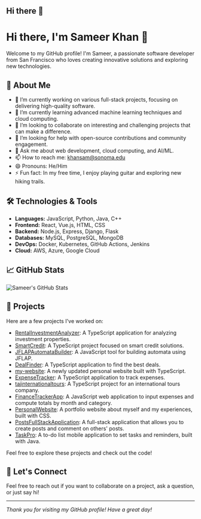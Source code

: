 ## Hi there 👋

<!--
**sameerkhansf/sameerkhansf** is a ✨ _special_ ✨ repository because its `README.md` (this file) appears on your GitHub profile.

Here are some ideas to get you started:

- 🔭 I’m currently working on ...
- 🌱 I’m currently learning ...
- 👯 I’m looking to collaborate on ...
- 🤔 I’m looking for help with ...
- 💬 Ask me about ...
- 📫 How to reach me: ...
- 😄 Pronouns: ...
- ⚡ Fun fact: ...
-->

# Hi there, I'm Sameer Khan 👋

Welcome to my GitHub profile! I'm Sameer, a passionate software developer from San Francisco who loves creating innovative solutions and exploring new technologies.

## 🚀 About Me

- 🔭 I’m currently working on various full-stack projects, focusing on delivering high-quality software.
- 🌱 I’m currently learning advanced machine learning techniques and cloud computing.
- 👯 I’m looking to collaborate on interesting and challenging projects that can make a difference.
- 🤔 I’m looking for help with open-source contributions and community engagement.
- 💬 Ask me about web development, cloud computing, and AI/ML.
- 📫 How to reach me: [khansam@sonoma.edu](mailto:khansam@sonoma.edu)
- 😄 Pronouns: He/Him
- ⚡ Fun fact: In my free time, I enjoy playing guitar and exploring new hiking trails.

## 🛠 Technologies & Tools

- **Languages:** JavaScript, Python, Java, C++
- **Frontend:** React, Vue.js, HTML, CSS
- **Backend:** Node.js, Express, Django, Flask
- **Databases:** MySQL, PostgreSQL, MongoDB
- **DevOps:** Docker, Kubernetes, GitHub Actions, Jenkins
- **Cloud:** AWS, Azure, Google Cloud

## 📈 GitHub Stats

![Sameer's GitHub Stats](https://github-readme-stats.vercel.app/api?username=sameerkhansf&show_icons=true&theme=radical)

## 🌟 Projects

Here are a few projects I've worked on:

- [RentalInvestmentAnalyzer](https://github.com/sameerkhansf/RentalInvestmentAnalyzer): A TypeScript application for analyzing investment properties.
- [SmartCredit](https://github.com/sameerkhansf/SmartCredit): A TypeScript project focused on smart credit solutions.
- [JFLAPAutomataBuilder](https://github.com/sameerkhansf/JFLAPAutomataBuilder): A JavaScript tool for building automata using JFLAP.
- [DealFinder](https://github.com/sameerkhansf/DealFinder): A TypeScript application to find the best deals.
- [my-website](https://github.com/sameerkhansf/my-website): A newly updated personal website built with TypeScript.
- [ExpenseTracker](https://github.com/sameerkhansf/ExpenseTracker): A TypeScript application to track expenses.
- [tajinternationaltours](https://github.com/sameerkhansf/tajinternationaltours): A TypeScript project for an international tours company.
- [FinanceTrackerApp](https://github.com/sameerkhansf/FinanceTrackerApp): A JavaScript web application to input expenses and compute totals by month and category.
- [PersonalWebsite](https://github.com/sameerkhansf/PersonalWebsite): A portfolio website about myself and my experiences, built with CSS.
- [PostsFullStackApplication](https://github.com/sameerkhansf/PostsFullStackApplication): A full-stack application that allows you to create posts and comment on others' posts.
- [TaskPro](https://github.com/sameerkhansf/TaskPro): A to-do list mobile application to set tasks and reminders, built with Java.

Feel free to explore these projects and check out the code!

## 💬 Let's Connect

Feel free to reach out if you want to collaborate on a project, ask a question, or just say hi!

---

*Thank you for visiting my GitHub profile! Have a great day!*
